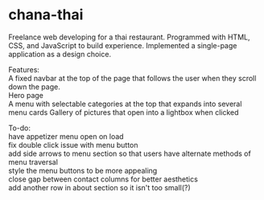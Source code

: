 # chana-thai

Freelance web developing for a thai restaurant. Programmed with HTML, CSS, and JavaScript to build experience. Implemented a single-page application as a design choice.

Features:  
A fixed navbar at the top of the page that follows the user when they scroll down the page.  
Hero page  
A menu with selectable categories at the top that expands into several menu cards
Gallery of pictures that open into a lightbox when clicked  


To-do:  
have appetizer menu open on load   
fix double click issue with menu button  
add side arrows to menu section so that users have alternate methods of menu traversal  
style the menu buttons to be more appealing  
close gap between contact columns for better aesthetics  
add another row in about section so it isn't too small(?)  
